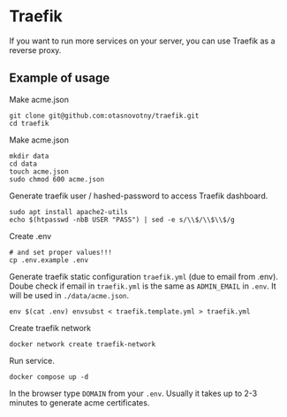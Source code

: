 # Traefik

If you want to run more services on your server, you can use Traefik as a reverse proxy.

## Example of usage

Make acme.json
```
git clone git@github.com:otasnovotny/traefik.git
cd traefik
```

Make acme.json
```
mkdir data
cd data
touch acme.json
sudo chmod 600 acme.json
```

Generate traefik user / hashed-password to access Traefik dashboard.
```
sudo apt install apache2-utils
echo $(htpasswd -nbB USER "PASS") | sed -e s/\\$/\\$\\$/g
```

Create .env
```
# and set proper values!!!
cp .env.example .env
```

Generate traefik static configuration `traefik.yml` (due to email from .env). 
Doube check if email in `traefik.yml` is the same as `ADMIN_EMAIL` in `.env`.
It will be used in `./data/acme.json`.
```
env $(cat .env) envsubst < traefik.template.yml > traefik.yml
```

Create traefik network
```
docker network create traefik-network
```

Run service. 
```
docker compose up -d
```

In the browser type `DOMAIN` from your `.env`.
Usually it takes up to 2-3 minutes to generate acme certificates.